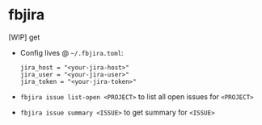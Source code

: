 # fbjira

[WIP] get 

* Config lives @ `~/.fbjira.toml`:

  ```
  jira_host = "<your-jira-host>"
  jira_user = "<your-jira-user>"
  jira_token = "<your-jira-token>"
  ```

* `fbjira issue list-open <PROJECT>` to list all open issues for `<PROJECT>`
* `fbjira issue summary <ISSUE>` to get summary for `<ISSUE>`
